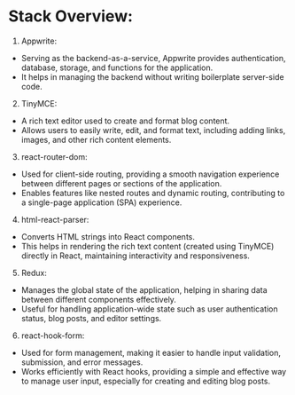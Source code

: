 # Stack Overview:

1. Appwrite:

- Serving as the backend-as-a-service, Appwrite provides authentication, database, storage, and functions for the application.
- It helps in managing the backend without writing boilerplate server-side code.

2. TinyMCE:

- A rich text editor used to create and format blog content.
- Allows users to easily write, edit, and format text, including adding links, images, and other rich content elements.

3. react-router-dom:

- Used for client-side routing, providing a smooth navigation experience between different pages or sections of the application.
- Enables features like nested routes and dynamic routing, contributing to a single-page application (SPA) experience.

4. html-react-parser:

- Converts HTML strings into React components.
- This helps in rendering the rich text content (created using TinyMCE) directly in React, maintaining interactivity and responsiveness.

5. Redux:

- Manages the global state of the application, helping in sharing data between different components effectively.
- Useful for handling application-wide state such as user authentication status, blog posts, and editor settings.

6. react-hook-form:

- Used for form management, making it easier to handle input validation, submission, and error messages.
- Works efficiently with React hooks, providing a simple and effective way to manage user input, especially for creating and editing blog posts.
